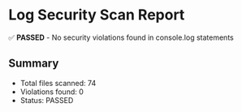 # Log Security Scan Report

✅ **PASSED** - No security violations found in console.log statements

## Summary
- Total files scanned: 74
- Violations found: 0
- Status: PASSED

